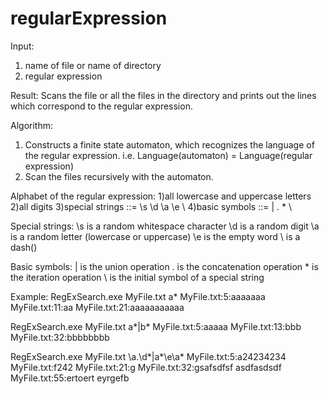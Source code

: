 # regularExpression

Input:
1) name of file or name of directory
2) regular expression

Result:
Scans the file or all the files in the directory and prints out the lines which correspond to the regular expression.

Algorithm:
1) Constructs a finite state automaton, which recognizes the language of the regular expression.
i.e. Language(automaton) = Language(regular expression)
2) Scan the files recursively with the automaton.

Alphabet of the regular expression:
1)all lowercase and uppercase letters
2)all digits
3)special strings ::= \s \d \a \e \\
4)basic symbols ::= | . * \

Special strings:
\s is a random whitespace character
\d is a random digit
\a is a random letter (lowercase or uppercase)
\e is the empty word
\\ is a dash(\)

Basic symbols:
| is the union operation
. is the concatenation operation
\* is the iteration operation
\ is the initial symbol of a special string

Example:
RegExSearch.exe MyFile.txt a*
MyFile.txt:5:aaaaaaa
MyFile.txt:11:aa
MyFile.txt:21:aaaaaaaaaaa

RegExSearch.exe MyFile.txt a*|b*
MyFile.txt:5:aaaaa
MyFile.txt:13:bbb
MyFile.txt:32:bbbbbbbb

RegExSearch.exe MyFile.txt \a.\d*|a*\e\a*
MyFile.txt:5:a24234234
MyFile.txt:f242
MyFile.txt:21:g
MyFile.txt:32:gsafsdfsf asdfasdsdf
MyFile.txt:55:ertoert eyrgefb


